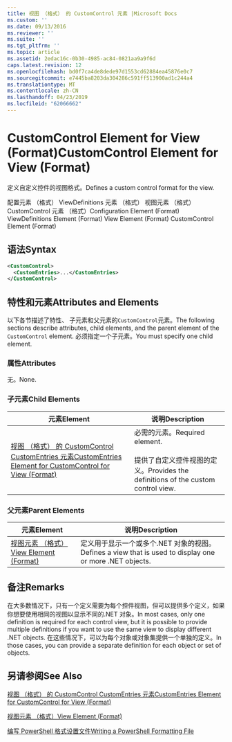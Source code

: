 ```yaml
---
title: 视图 （格式） 的 CustomControl 元素 |Microsoft Docs
ms.custom: ''
ms.date: 09/13/2016
ms.reviewer: ''
ms.suite: ''
ms.tgt_pltfrm: ''
ms.topic: article
ms.assetid: 2edac16c-0b30-4985-ac84-0821aa9a9f6d
caps.latest.revision: 12
ms.openlocfilehash: bd0f7ca4de8dede97d1553cd62884ea45876e0c7
ms.sourcegitcommit: e7445ba8203da304286c591ff513900ad1c244a4
ms.translationtype: MT
ms.contentlocale: zh-CN
ms.lasthandoff: 04/23/2019
ms.locfileid: "62066662"
---
```

# <a name="customcontrol-element-for-view-format"></a><span data-ttu-id="c9705-102">CustomControl Element for View (Format)</span><span class="sxs-lookup"><span data-stu-id="c9705-102">CustomControl Element for View (Format)</span></span>

<span data-ttu-id="c9705-103">定义自定义控件的视图格式。</span><span class="sxs-lookup"><span data-stu-id="c9705-103">Defines a custom control format for the view.</span></span>

<span data-ttu-id="c9705-104">配置元素 （格式） ViewDefinitions 元素 （格式） 视图元素 （格式） CustomControl 元素 （格式）</span><span class="sxs-lookup"><span data-stu-id="c9705-104">Configuration Element (Format) ViewDefinitions Element (Format) View Element (Format) CustomControl Element (Format)</span></span>

## <a name="syntax"></a><span data-ttu-id="c9705-105">语法</span><span class="sxs-lookup"><span data-stu-id="c9705-105">Syntax</span></span>

```xml
<CustomControl>
  <CustomEntries>...</CustomEntries>
</CustomControl>
```

## <a name="attributes-and-elements"></a><span data-ttu-id="c9705-106">特性和元素</span><span class="sxs-lookup"><span data-stu-id="c9705-106">Attributes and Elements</span></span>

<span data-ttu-id="c9705-107">以下各节描述了特性、 子元素和父元素的`CustomControl`元素。</span><span class="sxs-lookup"><span data-stu-id="c9705-107">The following sections describe attributes, child elements, and the parent element of the `CustomControl` element.</span></span> <span data-ttu-id="c9705-108">必须指定一个子元素。</span><span class="sxs-lookup"><span data-stu-id="c9705-108">You must specify one child element.</span></span>

### <a name="attributes"></a><span data-ttu-id="c9705-109">属性</span><span class="sxs-lookup"><span data-stu-id="c9705-109">Attributes</span></span>

<span data-ttu-id="c9705-110">无。</span><span class="sxs-lookup"><span data-stu-id="c9705-110">None.</span></span>

### <a name="child-elements"></a><span data-ttu-id="c9705-111">子元素</span><span class="sxs-lookup"><span data-stu-id="c9705-111">Child Elements</span></span>

|<span data-ttu-id="c9705-112">元素</span><span class="sxs-lookup"><span data-stu-id="c9705-112">Element</span></span>|<span data-ttu-id="c9705-113">说明</span><span class="sxs-lookup"><span data-stu-id="c9705-113">Description</span></span>|
|-------------|-----------------|
|[<span data-ttu-id="c9705-114">视图 （格式） 的 CustomControl CustomEntries 元素</span><span class="sxs-lookup"><span data-stu-id="c9705-114">CustomEntries Element for CustomControl for View (Format)</span></span>](./customentries-element-for-customcontrol-for-view-format.md)|<span data-ttu-id="c9705-115">必需的元素。</span><span class="sxs-lookup"><span data-stu-id="c9705-115">Required element.</span></span><br /><br /> <span data-ttu-id="c9705-116">提供了自定义控件视图的定义。</span><span class="sxs-lookup"><span data-stu-id="c9705-116">Provides the definitions of the custom control view.</span></span>|

### <a name="parent-elements"></a><span data-ttu-id="c9705-117">父元素</span><span class="sxs-lookup"><span data-stu-id="c9705-117">Parent Elements</span></span>

|<span data-ttu-id="c9705-118">元素</span><span class="sxs-lookup"><span data-stu-id="c9705-118">Element</span></span>|<span data-ttu-id="c9705-119">说明</span><span class="sxs-lookup"><span data-stu-id="c9705-119">Description</span></span>|
|-------------|-----------------|
|[<span data-ttu-id="c9705-120">视图元素 （格式）</span><span class="sxs-lookup"><span data-stu-id="c9705-120">View Element (Format)</span></span>](./view-element-format.md)|<span data-ttu-id="c9705-121">定义用于显示一个或多个.NET 对象的视图。</span><span class="sxs-lookup"><span data-stu-id="c9705-121">Defines a view that is used to display one or more .NET objects.</span></span>|

## <a name="remarks"></a><span data-ttu-id="c9705-122">备注</span><span class="sxs-lookup"><span data-stu-id="c9705-122">Remarks</span></span>

<span data-ttu-id="c9705-123">在大多数情况下，只有一个定义需要为每个控件视图，但可以提供多个定义，如果你想要使用相同的视图以显示不同的.NET 对象。</span><span class="sxs-lookup"><span data-stu-id="c9705-123">In most cases, only one definition is required for each control view, but it is possible to provide multiple definitions if you want to use the same view to display different .NET objects.</span></span> <span data-ttu-id="c9705-124">在这些情况下，可以为每个对象或对象集提供一个单独的定义。</span><span class="sxs-lookup"><span data-stu-id="c9705-124">In those cases, you can provide a separate definition for each object or set of objects.</span></span>

## <a name="see-also"></a><span data-ttu-id="c9705-125">另请参阅</span><span class="sxs-lookup"><span data-stu-id="c9705-125">See Also</span></span>

[<span data-ttu-id="c9705-126">视图 （格式） 的 CustomControl CustomEntries 元素</span><span class="sxs-lookup"><span data-stu-id="c9705-126">CustomEntries Element for CustomControl for View (Format)</span></span>](./customentries-element-for-customcontrol-for-view-format.md)

[<span data-ttu-id="c9705-127">视图元素 （格式）</span><span class="sxs-lookup"><span data-stu-id="c9705-127">View Element (Format)</span></span>](./view-element-format.md)

[<span data-ttu-id="c9705-128">编写 PowerShell 格式设置文件</span><span class="sxs-lookup"><span data-stu-id="c9705-128">Writing a PowerShell Formatting File</span></span>](./writing-a-powershell-formatting-file.md)
